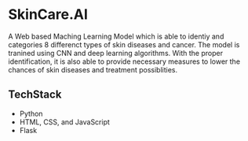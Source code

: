# SkinCare.AI

A Web based Maching Learning Model which is able to identiy and categories 8 differenct types of skin diseases and cancer. The model is tranined using CNN and deep learning algorithms. With the proper identification, it is also able to provide necessary measures to lower the chances of skin diseases and treatment possiblities.

## TechStack

- Python
- HTML, CSS, and JavaScript
- Flask
